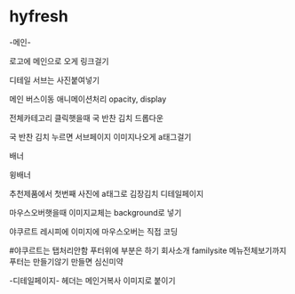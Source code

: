 # hyfresh
-메인-

로고에 메인으로 오게 링크걸기

디테일 서브는 사진붙여넣기

메인 버스이동 애니메이션처리
opacity, display

전체카테고리 클릭햇을때 국 반찬 김치 드롭다운

국 반찬 김치 누르면 서브페이지 이미지나오게 a태그걸기

배너 

윙배너

추천제품에서 첫번째 사진에 a태그로 김장김치 디테일페이지

마우스오버햇을때 이미지교체는 background로 넣기

야쿠르트 레시피에 이미지에 마우스오버는 직접 코딩

#야쿠르트는 탭처리안함
푸터위에 부분은 하기 회사소개 familysite 메뉴전체보기까지
푸터는 만들기않기 만들면 심신미약


-디테일페이지-
헤더는 메인거복사
이미지로 붙이기

